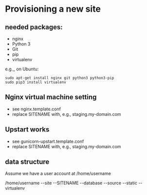 Provisioning a new site
=======================

## needed packages:

* nginx
* Python 3
* Git
* pip
* virtualenv

e.g.,, on Ubuntu:

    sudo apt-get install nginx git python3 python3-pip
    sudo pip3 install virtualenv

## Nginx virtual machine setting

* see nginx.template.conf
* replace SITENAME with, e.g., staging.my-domain.com

## Upstart works

* see gunicorn-upstart.template.conf
* replace SITENAME with, e.g., staging.my-domain.com

## data structure
Assume we have a user account at /home/username

/home/username
--site
   --SITENAME
     --database
     --source
     --static
     --virtualenv

